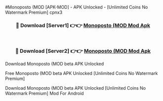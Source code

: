 #Monoposto (MOD [APK-MOD] - APK Unlocked - [Unlimited Coins No Watermark Premium] cpnx3



<div align="center">

<h3>🔴 Download [Server1] 👉👉 <a href="https://momento.my/?title=Monoposto_(MOD">Monoposto (MOD Mod Apk</a></h3><br>

<h3>🔴 Download [Server2] 👉👉 <a href="https://momento.my/?title=Monoposto_(MOD">Monoposto (MOD Mod Apk</a></h3>
</div>



Download Monoposto (MOD beta APK Unlocked

Free Monoposto (MOD beta APK Unlocked [Unlimited Coins No Watermark Premium]

Download Monoposto (MOD beta APK Unlocked [Unlimited Coins No Watermark Premium] Mod For Android
